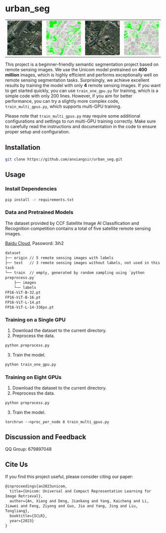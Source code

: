 # urban_seg

<table>
  <tr>
    <td><img src="figures/test.jpg" alt="JPG Image"></td>
    <td><img src="figures/predict.gif" alt="GIF Image"></td>
    <td><img src="figures/test_02.jpg" alt="JPG Image"></td>
    <td><img src="figures/predict_02.gif" alt="GIF Image"></td>
  </tr>
</table>

<!-- ![JPG Image](figures/test.jpg) ![GIF Image](figures/predict.gif) -->

This project is a beginner-friendly semantic segmentation project based on remote sensing images.
We use the Unicom model pretrained on **400 million** images, which is highly efficient and performs exceptionally well on remote sensing segmentation tasks.
Surprisingly, we achieve excellent results by training the model with only **4** remote sensing images.
If you want to get started quickly, you can use `train_one_gpu.py` for training, which is a simple code with only 200 lines.
However, if you aim for better performance, you can try a slightly more complex code, `train_multi_gpus.py`, which supports multi-GPU training.

Please note that `train_multi_gpus.py` may require some additional configurations and settings to run multi-GPU training correctly. Make sure to carefully read the instructions and documentation in the code to ensure proper setup and configuration.

## Installation

```bash
git clone https://github.com/anxiangsir/urban_seg.git
```

## Usage

### Install Dependencies
```bash
pip install -r requirements.txt
```

### Data and Pretrained Models

The dataset provided by CCF Satellite Image AI Classification and Recognition competition contains a total of five satellite remote sensing images.

[Baidu Cloud](https://pan.baidu.com/s/1LWBMklOr39yI7fYRQ185Og), Password: 3ih2

```
dataset
├── origin // 5 remote sensing images with labels
├── test   // 3 remote sensing images without labels, not used in this task
└── train  // empty, generated by random sampling using `python preprocess.py`
    ├── images
    └── labels
FP16-ViT-B-32.pt
FP16-ViT-B-16.pt
FP16-ViT-L-14.pt
FP16-ViT-L-14-336px.pt
```

### Training on a Single GPU

1. Download the dataset to the current directory.
2. Preprocess the data.
```bash
python preprocess.py
```
3. Train the model.
```bash
python train_one_gpu.py
```

### Training on Eight GPUs
1. Download the dataset to the current directory.
2. Preprocess the data.
```bash
python preprocess.py
```
3. Train the model.
```
torchrun --nproc_per_node 8 train_multi_gpus.py
```

## Discussion and Feedback
QQ Group: 679897048

## Cite Us
If you find this project useful, please consider citing our paper:
```
@inproceedings{an2023unicom,
  title={Unicom: Universal and Compact Representation Learning for Image Retrieval},
  author={An, Xiang and Deng, Jiankang and Yang, Kaicheng and Li, Jiawei and Feng, Ziyong and Guo, Jia and Yang, Jing and Liu, Tongliang},
  booktitle={ICLR},
  year={2023}
}
```